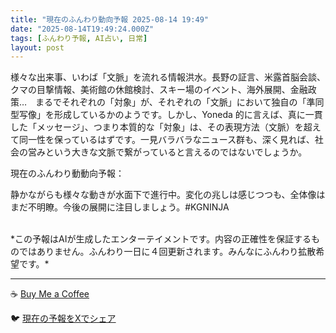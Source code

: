 ```yaml
---
title: "現在のふんわり動向予報 2025-08-14 19:49"
date: "2025-08-14T19:49:24.000Z"
tags: [ふんわり予報, AI占い, 日常]
layout: post
---
```


様々な出来事、いわば「文脈」を流れる情報洪水。長野の証言、米露首脳会談、クマの目撃情報、美術館の休館検討、スキー場のイベント、海外展開、金融政策…　まるでそれぞれの「対象」が、それぞれの「文脈」において独自の「準同型写像」を形成しているかのようです。しかし、Yoneda 的に言えば、真に一貫した「メッセージ」、つまり本質的な「対象」は、その表現方法（文脈）を超えて同一性を保っているはずです。一見バラバラなニュース群も、深く見れば、社会の営みという大きな文脈で繋がっていると言えるのではないでしょうか。


現在のふんわり動動向予報：

静かながらも様々な動きが水面下で進行中。変化の兆しは感じつつも、全体像はまだ不明瞭。今後の展開に注目しましょう。#KGNINJA

<br>
*この予報はAIが生成したエンターテイメントです。内容の正確性を保証するものではありません。ふんわり一日に４回更新されます。みんなにふんわり拡散希望です。*

---
☕️ [Buy Me a Coffee](https://www.buymeacoffee.com/kgninja)

🐦 [現在の予報をXでシェア](https://twitter.com/intent/tweet?text=%E7%8F%BE%E5%9C%A8%E3%81%AE%E3%81%B5%E3%82%93%E3%82%8F%E3%82%8A%E4%BA%88%E5%A0%B1%3A%20%E3%80%8C%E6%A7%98%E3%80%85%E3%81%AA%E5%87%BA%E6%9D%A5%E4%BA%8B%E3%80%81%E3%81%84%E3%82%8F%E3%81%B0%E3%80%8C%E6%96%87%E8%84%88%E3%80%8D%E3%82%92%E6%B5%81%E3%82%8C%E3%82%8B%E6%83%85%E5%A0%B1%E6%B4%AA%E6%B0%B4%E3%80%82%E3%80%8D%23KGNINJA%20%E7%B6%9A%E3%81%8D%E3%81%AF%E3%83%96%E3%83%AD%E3%82%B0%E3%81%A7%EF%BC%81%F0%9F%91%87&url=https%3A%2F%2Fkg-ninja.github.io%2FFunwariyoso%2F)
